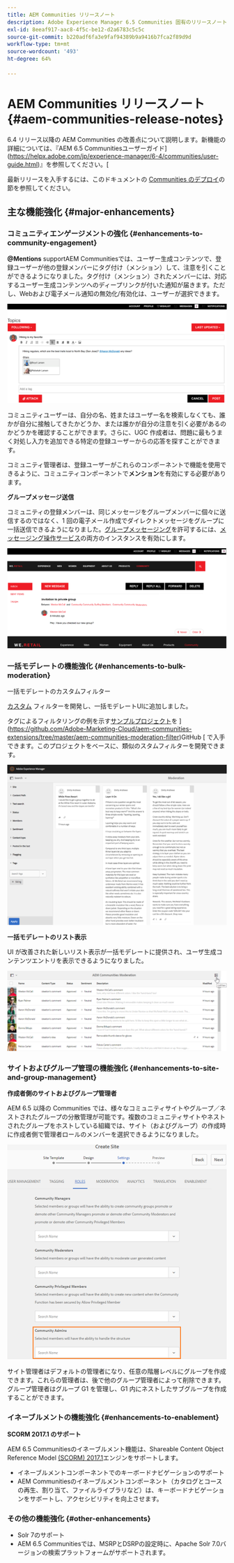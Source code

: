```yaml
---
title: AEM Communities リリースノート
description: Adobe Experience Manager 6.5 Communities 固有のリリースノート。
exl-id: 8eeaf917-aac8-4f5c-be12-d2a6783c5c5c
source-git-commit: b220adf6fa3e9faf94389b9a9416b7fca2f89d9d
workflow-type: tm+mt
source-wordcount: '493'
ht-degree: 64%

---
```


# AEM Communities リリースノート{#aem-communities-release-notes}

6.4 リリース以降の AEM Communities の改善点について説明します。新機能の詳細については、『AEM 6.5 Communitiesユーザーガイド](https://helpx.adobe.com/jp/experience-manager/6-4/communities/user-guide.html)』を参照してください。[

最新リリースを入手するには、このドキュメントの [Communities のデプロイ](https://helpx.adobe.com/in/experience-manager/6-4/help/communities/deploy-communities.html#LatestReleases)の節を参照してください。

## 主な機能強化 {#major-enhancements}

### コミュニティエンゲージメントの強化 {#enhancements-to-community-engagement}

**@Mentions**
supportAEM Communitiesでは、ユーザー生成コンテンツで、登録ユーザーが他の登録メンバーにタグ付け（メンション）して、注意を引くことができるようになりました。タグ付け（メンション）されたメンバーには、対応するユーザー生成コンテンツへのディープリンクが付いた通知が届きます。ただし、Webおよび電子メール通知の無効化/有効化は、ユーザーが選択できます。

![@メンションのサポート](assets/at-mentions.png)

コミュニティユーザーは、自分の名、姓またはユーザー名を検索しなくても、誰かが自分に接触してきたかどうか、または誰かが自分の注意を引く必要があるのかどうかを確認することができます。さらに、UGC 作成者は、問題に最もうまく対処し入力を追加できる特定の登録ユーザーからの応答を探すことができます。

コミュニティ管理者は、登録ユーザーがこれらのコンポーネントで機能を使用できるように、コミュニティコンポーネントで&#x200B;**メンション**&#x200B;を有効にする必要があります。

**グループメッセージ送信**

コミュニティの登録メンバーは、同じメッセージをグループメンバーに個々に送信するのではなく、1 回の電子メール作成でダイレクトメッセージをグループに一括送信できるようになりました。[グループメッセージング](/help/communities/configure-messaging.md)を許可するには、[メッセージング操作サービス](/help/communities/messaging.md#group-messaging)の両方のインスタンスを有効にします。

![グループメッセージ](assets/group-messaging.png)

### 一括モデレートの機能強化 {#enhancements-to-bulk-moderation}

一括モデレートのカスタムフィルター

[カスタム](/help/communities/moderation.md#custom-filters) フィルターを開発し、一括モデレートUIに追加しました。

タグによるフィルタリングの例を示す[サンプルプロジェクト](https://github.com/Adobe-Marketing-Cloud/aem-communities-extensions/tree/master/aem-communities-moderation-filter)を ](https://github.com/Adobe-Marketing-Cloud/aem-communities-extensions/tree/master/aem-communities-moderation-filter)GitHub [ で入手できます。このプロジェクトをベースに、類似のスタムフィルターを開発できます。

![カスタムフィルター](assets/custom-tag-filter.png)

**一括モデレートのリスト表示**

UI が改善された新しいリスト表示が一括モデレートに提供され、ユーザ生成コンテンツエントリを表示できるようになりました。

![リスト表示での一括モデレート](assets/list-view-moderation.png)

### サイトおよびグループ管理の機能強化 {#enhancements-to-site-and-group-management}

**作成者側のサイトおよびグループ管理者**

AEM 6.5 以降の Communities では、様々なコミュニティサイトやグループ／ネストされたグループの分散管理が可能です。複数のコミュニティサイトやネストされたグループをホストしている組織では、サイト（およびグループ）の作成時に作成者側で管理者ロールのメンバーを選択できるようになりました。

![サイト管理者](assets/site-admin.png)

サイト管理者はデフォルトの管理者になり、任意の階層レベルにグループを作成できます。これらの管理者は、後で他のグループ管理者によって削除できます。 グループ管理者はグループ G1 を管理し、G1 内にネストしたサブグループを作成することができます。

### イネーブルメントの機能強化  {#enhancements-to-enablement}

**SCORM 2017.1 のサポート**

AEM 6.5 Communitiesのイネーブルメント機能は、Shareable Content Object Reference Model [(SCORM) 2017.1](https://rusticisoftware.com/blog/scorm-engine-2017-released/)エンジンをサポートします。

* イネーブルメントコンポーネントでのキーボードナビゲーションのサポート
* AEM Communitiesのイネーブルメントコンポーネント（カタログとコースの再生、割り当て、ファイルライブラリなど）は、キーボードナビゲーションをサポートし、アクセシビリティを向上させます。

### その他の機能強化 {#other-enhancements}

* Solr 7のサポート
* AEM 6.5 Communitiesでは、MSRPとDSRPの設定時に、Apache Solr 7.0バージョンの検索プラットフォームがサポートされます。
